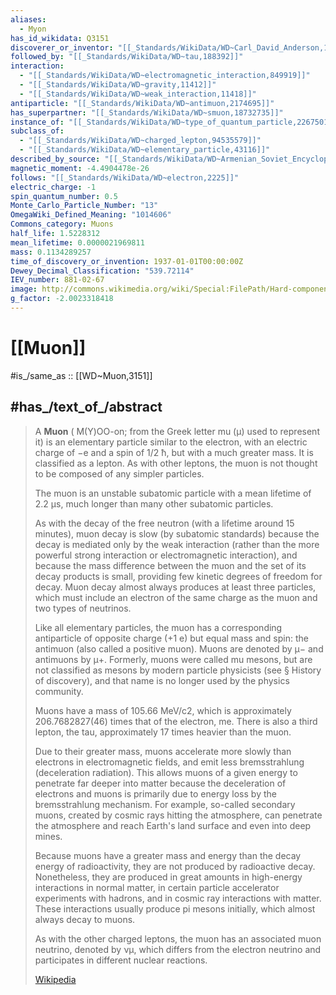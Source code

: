 ```yaml
---
aliases:
  - Myon
has_id_wikidata: Q3151
discoverer_or_inventor: "[[_Standards/WikiData/WD~Carl_David_Anderson,169366]]"
followed_by: "[[_Standards/WikiData/WD~tau,188392]]"
interaction:
  - "[[_Standards/WikiData/WD~electromagnetic_interaction,849919]]"
  - "[[_Standards/WikiData/WD~gravity,11412]]"
  - "[[_Standards/WikiData/WD~weak_interaction,11418]]"
antiparticle: "[[_Standards/WikiData/WD~antimuon,2174695]]"
has_superpartner: "[[_Standards/WikiData/WD~smuon,18732735]]"
instance_of: "[[_Standards/WikiData/WD~type_of_quantum_particle,22675015]]"
subclass_of:
  - "[[_Standards/WikiData/WD~charged_lepton,94535579]]"
  - "[[_Standards/WikiData/WD~elementary_particle,43116]]"
described_by_source: "[[_Standards/WikiData/WD~Armenian_Soviet_Encyclopedia,_vol._7,123625363]]"
magnetic_moment: -4.4904478e-26
follows: "[[_Standards/WikiData/WD~electron,2225]]"
electric_charge: -1
spin_quantum_number: 0.5
Monte_Carlo_Particle_Number: "13"
OmegaWiki_Defined_Meaning: "1014606"
Commons_category: Muons
half_life: 1.5228312
mean_lifetime: 0.0000021969811
mass: 0.1134289257
time_of_discovery_or_invention: 1937-01-01T00:00:00Z
Dewey_Decimal_Classification: "539.72114"
IEV_number: 881-02-67
image: http://commons.wikimedia.org/wiki/Special:FilePath/Hard-component-muon-868x1024.png
g_factor: -2.0023318418
---
```


# [[Muon]] 

#is_/same_as :: [[WD~Muon,3151]] 

## #has_/text_of_/abstract 

> A **Muon** ( M(Y)OO-on; from the Greek letter mu (μ) used to represent it) 
> is an elementary particle similar to the electron, with an electric charge of −e 
> and a spin of ⁠1/2⁠ ħ, but with a much greater mass. It is classified as a lepton. 
> As with other leptons, the muon is not thought to be composed of any simpler particles.
>
> The muon is an unstable subatomic particle with a mean lifetime of 2.2 μs, 
> much longer than many other subatomic particles. 
> 
> As with the decay of the free neutron (with a lifetime around 15 minutes), 
> muon decay is slow (by subatomic standards) because the decay is mediated only by the weak interaction (rather than the more powerful strong interaction or electromagnetic interaction), and because the mass difference between the muon and the set of its decay products is small, providing few kinetic degrees of freedom for decay. Muon decay almost always produces at least three particles, which must include an electron of the same charge as the muon and two types of neutrinos. 
>
> Like all elementary particles, the muon has a corresponding antiparticle of opposite charge (+1 e) but equal mass and spin: the antimuon (also called a positive muon). Muons are denoted by μ− and antimuons by μ+. Formerly, muons were called mu mesons, but are not classified as mesons by modern particle physicists (see § History of discovery), and that name is no longer used by the physics community.
>
> Muons have a mass of 105.66 MeV/c2, which is approximately 206.7682827(46)‍ times that of the electron, me. There is also a third lepton, the tau, approximately 17 times heavier than the muon.
>
> Due to their greater mass, muons accelerate more slowly than electrons in electromagnetic fields, and emit less bremsstrahlung (deceleration radiation). This allows muons of a given energy to penetrate far deeper into matter because the deceleration of electrons and muons is primarily due to energy loss by the bremsstrahlung mechanism. For example, so-called secondary muons, created by cosmic rays hitting the atmosphere, can penetrate the atmosphere and reach Earth's land surface and even into deep mines.
>
> Because muons have a greater mass and energy than the decay energy of radioactivity, they are not produced by radioactive decay. Nonetheless, they are produced in great amounts in high-energy interactions in normal matter, in certain particle accelerator experiments with hadrons, and in cosmic ray interactions with matter. These interactions usually produce pi mesons initially, which almost always decay to muons.
>
> As with the other charged leptons, the muon has an associated muon neutrino, denoted by νμ, which differs from the electron neutrino and participates in different nuclear reactions.
>
> [Wikipedia](https://en.wikipedia.org/wiki/Muon) 

